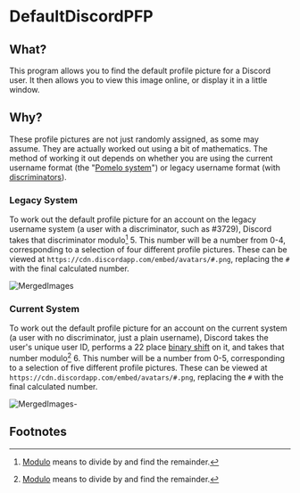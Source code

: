 # DefaultDiscordPFP

## What?
This program allows you to find the default profile picture for a Discord user. It then allows you to view this image online, or display it in a little window.

## Why?
These profile pictures are not just randomly assigned, as some may assume. They are actually worked out using a bit of mathematics. The method of working it out depends on whether you are using the current username format (the "[Pomelo system](https://discord.fandom.com/wiki/Pomelo)") or legacy username format (with [discriminators](https://discord.fandom.com/wiki/Discriminator)).

### Legacy System
To work out the default profile picture for an account on the legacy username system (a user with a discriminator, such as #3729), Discord takes that discriminator modulo[^1] 5. This number will be a number from 0-4, corresponding to a selection of four different profile pictures. These can be viewed at ```https://cdn.discordapp.com/embed/avatars/#.png```, replacing the ```#``` with the final calculated number.

![MergedImages](https://github.com/bigmancallum/DefaultDiscordPFP/assets/47284263/34d3eef8-f6c9-4b0b-bcd4-67134e6d22ef)

### Current System
To work out the default profile picture for an account on the current system (a user with no discriminator, just a plain username), Discord takes the user's unique user ID, performs a 22 place [binary shift](https://en.wikipedia.org/wiki/Binary_shift) on it, and takes that number modulo[^1] 6. This number will be a number from 0-5, corresponding to a selection of five different profile pictures. These can be viewed at ```https://cdn.discordapp.com/embed/avatars/#.png```, replacing the ```#``` with the final calculated number.

![MergedImages-](https://github.com/bigmancallum/DefaultDiscordPFP/assets/47284263/d56f6df5-64a6-4bf3-ba77-c84b2472f649)

## Footnotes
[^1]: [Modulo](https://en.wikipedia.org/wiki/Modulo) means to divide by and find the remainder.
